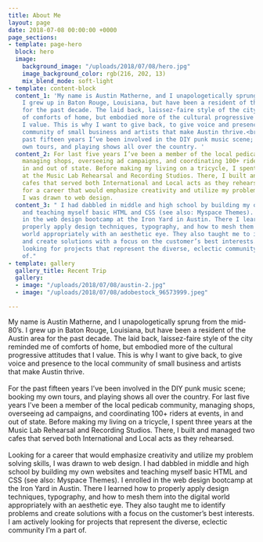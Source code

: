 ```yaml
---
title: About Me
layout: page
date: 2018-07-08 00:00:00 +0000
page_sections:
- template: page-hero
  block: hero
  image:
    background_image: "/uploads/2018/07/08/hero.jpg"
    image_background_color: rgb(216, 202, 13)
    mix_blend_mode: soft-light
- template: content-block
  content_1: 'My name is Austin Matherne, and I unapologetically sprung from the mid-80’s.
    I grew up in Baton Rouge, Louisiana, but have been a resident of the Austin area
    for the past decade. The laid back, laissez-faire style of the city reminded me
    of comforts of home, but embodied more of the cultural progressive attitudes that
    I value. This is why I want to give back, to give voice and presence to the local
    community of small business and artists that make Austin thrive.<br><br>For the
    past fifteen years I’ve been involved in the DIY punk music scene; booking my
    own tours, and playing shows all over the country. '
  content_2: For last five years I’ve been a member of the local pedicab community,
    managing shops, overseeing ad campaigns, and coordinating 100+ riders at events,
    in and out of state. Before making my living on a tricycle, I spent three years
    at the Music Lab Rehearsal and Recording Studios. There, I built and managed two
    cafes that served both International and Local acts as they rehearsed.<br><br>Looking
    for a career that would emphasize creativity and utilize my problem solving skills,
    I was drawn to web design.
  content_3: " I had dabbled in middle and high school by building my own websites
    and teaching myself basic HTML and CSS (see also: Myspace Themes). I enrolled
    in the web design bootcamp at the Iron Yard in Austin. There I learned how to
    properly apply design techniques, typography, and how to mesh them into the digital
    world appropriately with an aesthetic eye. They also taught me to identify problems
    and create solutions with a focus on the customer’s best interests. I am actively
    looking for projects that represent the diverse, eclectic community I’m a part
    of."
- template: gallery
  gallery_title: Recent Trip
  gallery:
  - image: "/uploads/2018/07/08/austin-2.jpg"
  - image: "/uploads/2018/07/08/adobestock_96573999.jpeg"

---
```

My name is Austin Matherne, and I unapologetically sprung from the mid-80’s.
    I grew up in Baton Rouge, Louisiana, but have been a resident of the Austin area
    for the past decade. The laid back, laissez-faire style of the city reminded me
    of comforts of home, but embodied more of the cultural progressive attitudes that
    I value. This is why I want to give back, to give voice and presence to the local
    community of small business and artists that make Austin thrive.<br><br>For the
    past fifteen years I’ve been involved in the DIY punk music scene; booking my
    own tours, and playing shows all over the country. For last five years I’ve been
    a member of the local pedicab community, managing shops, overseeing ad campaigns,
    and coordinating 100+ riders at events, in and out of state. Before making my
    living on a tricycle, I spent three years at the Music Lab Rehearsal and Recording
    Studios. There, I built and managed two cafes that served both International and
    Local acts as they rehearsed.<br><br>Looking for a career that would emphasize
    creativity and utilize my problem solving skills, I was drawn to web design. I
    had dabbled in middle and high school by building my own websites and teaching
    myself basic HTML and CSS (see also: Myspace Themes). I enrolled in the web design
    bootcamp at the Iron Yard in Austin. There I learned how to properly apply design
    techniques, typography, and how to mesh them into the digital world appropriately
    with an aesthetic eye. They also taught me to identify problems and create solutions
    with a focus on the customer’s best interests. I am actively looking for projects
    that represent the diverse, eclectic community I’m a part of.
